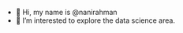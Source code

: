 - 👋 Hi, my name is @nanirahman
- 👀 I’m interested to explore the data science area.


<!---
nanirahman/nanirahman is a ✨ special ✨ repository because its `README.md` (this file) appears on your GitHub profile.
You can click the Preview link to take a look at your changes.
--->
